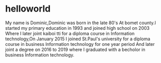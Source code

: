 # helloworld
My name is Dominic,Dominic was born in the late 80's
At bomet county.I started my primary education in 1993 and joined high school on 2003
Where I later joint kaiboi tti for a diploma course in Information technology,On January 2015 I joined
St.Paul's university for a diploma course in business Information technology for one year period
And later joint a degree on 2016 to 2019 where I graduated with a becholor 
in business Information technology.
